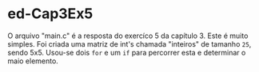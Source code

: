 # ed-Cap3Ex5

O arquivo "main.c" é a resposta do exercíco 5 da capítulo 3. Este é muito simples. Foi criada uma matriz de int's chamada "inteiros" de tamanho `25`, sendo 5x5.  Usou-se dois `for` e um `if` para percorrer esta e determinar o maio elemento.
